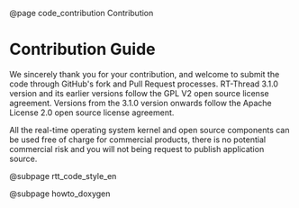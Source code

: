 @page code_contribution Contribution

# Contribution Guide

We sincerely thank you for your contribution, and welcome to submit the code through GitHub's fork and Pull Request processes. RT-Thread 3.1.0 version and its earlier versions follow the GPL V2 open source license agreement. Versions from the 3.1.0 version onwards follow the Apache License 2.0 open source license agreement.

All the real-time operating system kernel and open source components can be used free of charge for commercial products, there is no potential commercial risk and you will not being request to publish application source.

@subpage rtt_code_style_en

@subpage howto_doxygen